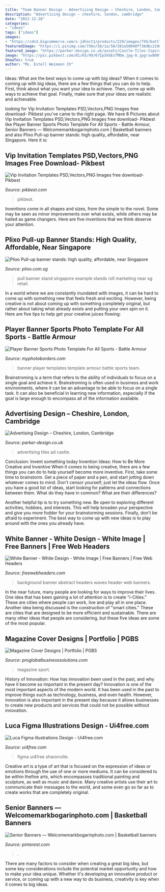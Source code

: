 ```yaml
---
title: "Team Banner Design - Advertising Design – Cheshire, London, Cambridge"
description: "Advertising design – cheshire, london, cambridge"
date: "2022-12-28"
categories:
- "ideas"
tags: ["ideas"]
images:
- "https://cdn3.bigcommerce.com/s-jdhnct1/products/229/images/745/battle_armour_48x72_banner__24849.1446754603.500.625.jpg?c=2"
featuredImage: "https://i.pinimg.com/736x/58/1a/50/581a50040ff36d6c219d597722f5f196.jpg"
featured_image: "https://parker-design.co.uk/assets/Castle-Tiles-Ispirational-tiles-ad.jpg"
image: "https://pic.pikbest.com/01/65/99/67IpIkbEsTMDm.jpg-0.jpg!sw800"
ShowToc: true
author: "Ms. Estell Weimann IV"
---
```



Ideas: What are the best ways to come up with big ideas?
When it comes to coming up with big ideas, there are a few things that you can do to help. First, think about what you want your idea to achieve. Then, come up with ways to achieve that goal. Finally, make sure that your ideas are realistic and achievable.

	

		
looking for Vip Invitation Templates PSD,Vectors,PNG Images free download- Pikbest you've came to the right page. We have 8 Pictures about Vip Invitation Templates PSD,Vectors,PNG Images free download- Pikbest like Player Banner Sports Photo Template For All Sports - Battle Armour, Senior Banners — Welcomemarkbogarinphoto.com | Basketball banners and also Plixo Pull-up banner stands: high quality, affordable, near Singapore. Here it is:
		
    
## Vip Invitation Templates PSD,Vectors,PNG Images Free Download- Pikbest

<img loading=lazy src="https://pic.pikbest.com/01/65/99/67IpIkbEsTMDm.jpg-0.jpg!sw800" onerror="this.onerror=null;this.src='https://tse3.mm.bing.net/th?id=OIP.WjRNA8WGKpajQFqK0ATMLgHaLJ&amp;pid=15.1';" alt="Vip Invitation Templates PSD,Vectors,PNG Images free download- Pikbest">

_Source: pikbest.com_

>pikbest. 

	

Inventions come in all shapes and sizes, from the simple to the novel. Some may be seen as minor improvements over what exists, while others may be hailed as game changers. Here are five inventions that we think deserve your attention.

    
## Plixo Pull-up Banner Stands: High Quality, Affordable, Near Singapore

<img loading=lazy src="http://www.plixo.com.sg/galleries/pull-up-banner/pull-up-stand-food.jpg" onerror="this.onerror=null;this.src='https://tse2.mm.bing.net/th?id=OIP.NitZ_FCzrh-4MJyQtwRDOQHaJ4&amp;pid=15.1';" alt="Plixo Pull-up banner stands: high quality, affordable, near Singapore">

_Source: plixo.com.sg_

>pull banner stand singapore example stands roll marketing near sg retail. 

	

In a world where we are constantly inundated with images, it can be hard to come up with something new that feels fresh and exciting. However, being creative is not about coming up with something completely original, but rather about taking what already exists and putting your own spin on it. Here are five tips to help get your creative juices flowing:

    
## Player Banner Sports Photo Template For All Sports - Battle Armour

<img loading=lazy src="https://cdn3.bigcommerce.com/s-jdhnct1/products/229/images/745/battle_armour_48x72_banner__24849.1446754603.500.625.jpg?c=2" onerror="this.onerror=null;this.src='https://tse4.mm.bing.net/th?id=OIP.Mg8tddBCKqgkD3_NE4N3HAAAAA&amp;pid=15.1';" alt="Player Banner Sports Photo Template For All Sports - Battle Armour">

_Source: myphotoborders.com_

>banner player templates template armour battle sports team. 

	

Brainstroming is a term that refers to the ability of individuals to focus on a single goal and achieve it. Brainstroming is often used in business and work environments, where it can be an advantage to be able to focus on a single task. It can also be beneficial in learning new information, especially if the goal is large enough to encompass all of the information available.

    
## Advertising Design – Cheshire, London, Cambridge

<img loading=lazy src="https://parker-design.co.uk/assets/Castle-Tiles-Ispirational-tiles-ad.jpg" onerror="this.onerror=null;this.src='https://tse4.mm.bing.net/th?id=OIP.SvstwJy6haV8flyHr0OrdAHaEK&amp;pid=15.1';" alt="Advertising Design – Cheshire, London, Cambridge">

_Source: parker-design.co.uk_

>advertising tiles ad castle. 

	

Conclusion: Invent something today
Invention Ideas: How to Be More Creative and Inventive
When it comes to being creative, there are a few things you can do to help yourself become more inventive. First, take some time to brainstorm. Get a piece of paper and a pen, and start jotting down whatever comes to mind. Don't censor yourself; just let the ideas flow. Once you have a good list of ideas, start looking for patterns and connections between them. What do they have in common? What are their differences?

Another helpful tip is to try something new. Be open to exploring different activities, hobbies, and interests. This will help broaden your perspective and give you more fodder for your brainstorming sessions. Finally, don't be afraid to experiment. The best way to come up with new ideas is to play around with the ones you already have.

    
## White Banner - White Design - White Image | Free Banners | Free Web Headers

<img loading=lazy src="https://www.freewebheaders.com/wp-content/gallery/artistic-abstract-hero-headers/beautiful-red-white-abstract-waves-background-hd-1920x1080.jpg" onerror="this.onerror=null;this.src='https://tse4.mm.bing.net/th?id=OIP.Z3JAOZEaZt2LAoAAHZYRbAHaEK&amp;pid=15.1';" alt="White Banner - White Design - White Image | Free Banners | Free Web Headers">

_Source: freewebheaders.com_

>background banner abstract headers waves header web banners. 

	

In the near future, many people are looking for ways to improve their lives. One idea that has been gaining a lot of attention is to create "i-Cities." These are cities where people can work, live and play all in one place. Another idea being discussed is the construction of "smart cities." These are cities that are designed to be more efficient and sustainable. There are many other ideas that people are considering, but these five ideas are some of the most popular.

    
## Magazine Cover Designs | Portfolio | PGBS

<img loading=lazy src="http://www.proglobalbusinesssolutions.com/wp-content/uploads/2017/03/Sport-magazine-cover.jpg" onerror="this.onerror=null;this.src='https://tse2.mm.bing.net/th?id=OIP.O__a13IPIz2cfJ3-R_e_HwHaJh&amp;pid=15.1';" alt="Magazine Cover Designs | Portfolio | PGBS">

_Source: proglobalbusinesssolutions.com_

>magazine sport. 

	

History of Innovation: How has innovation been used in the past, and why have it become so important in the present day?
Innovation is one of the most important aspects of the modern world. It has been used in the past to improve things such as technology, business, and even health. However, innovation is also important in the present day because it allows businesses to create new products and services that could not be possible without innovation.

    
## Luca Figma Illustrations Design - Ui4free.com

<img loading=lazy src="http://ui4free.com/storage/public/images/luca-figma-illustrations-design_1625106665.jpg" onerror="this.onerror=null;this.src='https://tse4.mm.bing.net/th?id=OIP.dQihQHxdIx5RHP1uJwb8kgHaF6&amp;pid=15.1';" alt="Luca Figma illustrations Design - Ui4free.com">

_Source: ui4free.com_

>figma ui4free sharonville. 

	

Creative art is a type of art that is focused on the expression of ideas or emotions through the use of one or more mediums. It can be considered to be within thefine arts, which encompasses traditional painting and sculpture, as well as music and dance. Many creative artists use their art to communicate their messages to the world, and some even go so far as to create works that are completely original.

    
## Senior Banners — Welcomemarkbogarinphoto.com | Basketball Banners

<img loading=lazy src="https://i.pinimg.com/736x/58/1a/50/581a50040ff36d6c219d597722f5f196.jpg" onerror="this.onerror=null;this.src='https://tse1.mm.bing.net/th?id=OIP.wEeQ-tYOp0QXXu5JO8o6GgHaJ3&amp;pid=15.1';" alt="Senior Banners — Welcomemarkbogarinphoto.com | Basketball banners">

_Source: pinterest.com_

>. 

	

There are many factors to consider when creating a great big idea, but some key considerations include the potential market opportunity and how to make your idea unique. Whether it's developing an innovative product or service, or coming up with a new way to do business, creativity is key when it comes to big ideas.

